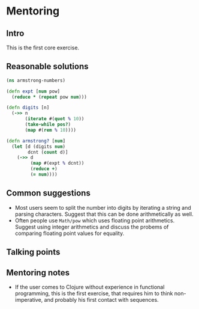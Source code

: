 # Mentoring

## Intro
This is the first core exercise.

## Reasonable solutions

```clojure
(ns armstrong-numbers)

(defn expt [num pow]
  (reduce * (repeat pow num)))

(defn digits [n]
  (->> n
       (iterate #(quot % 10))
       (take-while pos?)
       (map #(rem % 10))))

(defn armstrong? [num]
  (let [d (digits num)
        dcnt (count d)]
    (->> d
         (map #(expt % dcnt))
         (reduce +)
         (= num))))
```

## Common suggestions
- Most users seem to split the number into digits by iterating a string and
  parsing characters. Suggest that this can be done arithmetically as well.
- Often people use `Math/pow` which uses floating point arithmetics. Suggest
  using integer arithmetics and discuss the probems of comparing floating
  point values for equality.

## Talking points

## Mentoring notes
- If the user comes to Clojure without experience in functional programming,
  this is the first exercise, that requires him to think non-imperative, and
  probably his first contact with sequences.
